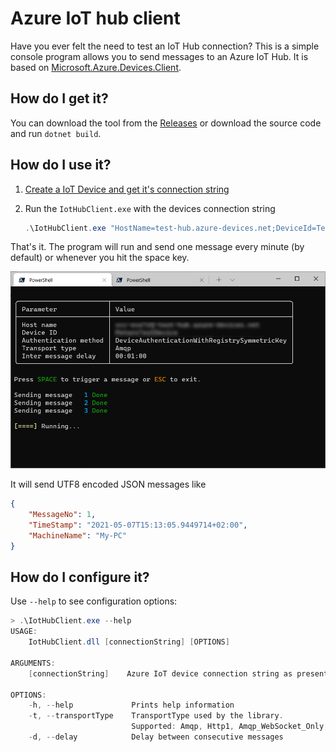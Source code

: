 # Azure IoT hub client

Have you ever felt the need to test an IoT Hub connection? This is a simple console program allows you to send messages to an Azure IoT Hub. It is based on [Microsoft.Azure.Devices.Client](https://www.nuget.org/packages/Microsoft.Azure.Devices.Client).

## How do I get it?

You can download the tool from the [Releases](https://github.com/Peter-B-/iot-hub-client/releases/latest) or download the source code and run `dotnet build`.

## How do I use it?

1. [Create a IoT Device and get it's connection string](https://docs.microsoft.com/en-us/azure/iot-hub/iot-hub-create-through-portal#register-a-new-device-in-the-iot-hub)

1. Run the `IotHubClient.exe` with the devices connection string
    ```powershell
    .\IotHubClient.exe "HostName=test-hub.azure-devices.net;DeviceId=TestDevice;SharedAccessKey=AAAAAAAAAAAAAAAAAAAAAAAAAAAAAAAAAAAAAAAAAAA="
    ```

That's it. The program will run and send one message every minute (by default) or whenever you hit the space key.

![IoTDeviceClient in action](readme/program-running.png)

It will send UTF8 encoded JSON messages like
```JSON
{
    "MessageNo": 1,
    "TimeStamp": "2021-05-07T15:13:05.9449714+02:00",
    "MachineName": "My-PC"
}
```

## How do I configure it?

Use `--help` to see configuration options:
```powershell
> .\IotHubClient.exe --help
USAGE:
    IotHubClient.dll [connectionString] [OPTIONS]

ARGUMENTS:
    [connectionString]    Azure IoT device connection string as presented in the Azure portal

OPTIONS:
    -h, --help             Prints help information
    -t, --transportType    TransportType used by the library.
                           Supported: Amqp, Http1, Amqp_WebSocket_Only, Amqp_Tcp_Only, Mqtt, Mqtt_WebSocket_Only, Mqtt_Tcp_Only
    -d, --delay            Delay between consecutive messages

```